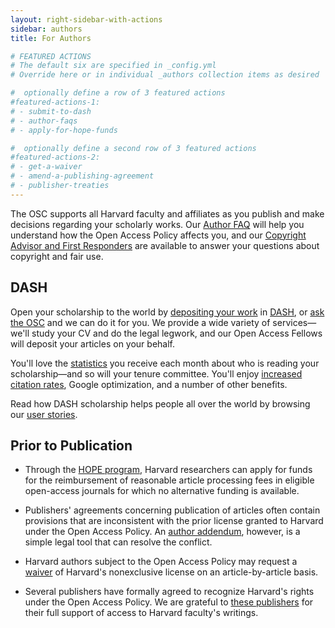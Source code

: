 ```yaml
---
layout: right-sidebar-with-actions
sidebar: authors
title: For Authors

# FEATURED ACTIONS
# The default six are specified in _config.yml
# Override here or in individual _authors collection items as desired

#  optionally define a row of 3 featured actions
#featured-actions-1:
# - submit-to-dash
# - author-faqs
# - apply-for-hope-funds

#  optionally define a second row of 3 featured actions
#featured-actions-2:
# - get-a-waiver
# - amend-a-publishing-agreement
# - publisher-treaties
---
```


The OSC supports all Harvard faculty and affiliates as you publish  and make decisions regarding your scholarly works. Our [Author FAQ]({{site.baseurl}}/authors/faq/) will help you understand how the Open Access Policy affects you, and our [Copyright Advisor and First Responders]({{site.baseurl}}/programs/copyright/) are available to answer your questions about copyright and fair use.

## DASH

Open your scholarship to the world by [depositing your work](https://dash.harvard.edu/handle/1/37363045/submit) in [DASH](http://dash.harvard.edu), or [ask the OSC](mailto:{{site.email}}?subject=Request%20for%20assistance%20with%20DASH) and we can do it for you. We provide a wide variety of services&mdash;we'll study your CV and do the legal legwork, and our Open Access Fellows will deposit your articles on your behalf.

You'll love the [statistics](https://osc.hul.harvard.edu/dash/mydash/) you receive each month about who is reading your scholarship&mdash;and so will your tenure committee. You'll enjoy [increased citation rates](http://www.openoasis.org/index.php?option=com_content&view=article&id=560&Itemid=391), Google optimization, and a number of other benefits.

Read how DASH scholarship helps people all over the world by browsing our [user stories](https://dash.harvard.edu/stories).

## Prior to Publication

- Through the [HOPE program]({{site.baseurl}}/programs/hope/), Harvard researchers can apply for funds for the reimbursement of reasonable article processing fees in eligible open-access journals for which no alternative funding is available.

- Publishers' agreements concerning publication of articles often contain provisions that are inconsistent with the prior license granted to Harvard under the Open Access Policy. An [author addendum](https://osc.hul.harvard.edu/dash/addendum/), however, is a simple legal tool that can resolve the conflict.

- Harvard authors subject to the Open Access Policy may request a [waiver](https://dash.harvard.edu/handle/1/37363046/submit) of Harvard's nonexclusive license on an article-by-article basis.

- Several publishers have formally agreed to recognize Harvard's rights under the Open Access Policy. We are grateful to [these publishers]({{site.baseurl}}/publishers/treaties/) for their full support of access to Harvard faculty's writings.
